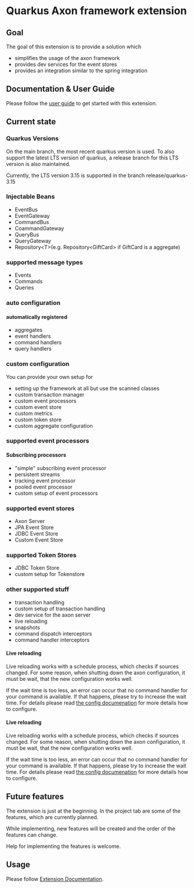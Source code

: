 # Quarkus Axon framework extension

## Goal

The goal of this extension is to provide a solution which

* simplifies the usage of the axon framework
* provides dev services for the event stores
* provides an integration similar to the spring integration

## Documentation & User Guide
Please follow the [user guide](docs/modules/ROOT/pages/index.adoc) to get started with this extension.

## Current state

### Quarkus Versions
On the main branch, the most recent quarkus version is used.
To also support the latest LTS version of quarkus, a release branch for this LTS version is also maintained.

Currently, the LTS version 3.15 is supported in the branch release/quarkus-3.15

### Injectable Beans

* EventBus
* EventGateway
* CommandBus
* CoammandGateway
* QueryBus
* QueryGateway
* Repository\<T>(e.g. Repository\<GiftCard> if GiftCard is a aggregate)

### supported message types

* Events
* Commands
* Queries

### auto configuration

#### automatically registered

* aggregates
* event handlers
* command handlers
* query handlers

### custom configuration
You can provide your own setup for

* setting up the framework at all but use the scanned classes
* custom transaction manager
* custom event processors
* custom event store
* custom metrics
* custom token store
* custom aggregate configuration

### supported event processors

#### Subscribing processors

* "simple" subscribing event processor
* persistent streams
* tracking event processor
* pooled event processor
* custom setup of event processors

### supported event stores

* Axon Server
* JPA Event Store
* JDBC Event Store
* Custom Event Store

### supported Token Stores

* JDBC Token Store
* custom setup for Tokenstore

### other supported stuff

* transaction handling
* custom setup of transaction handling
* dev service for the axon server
* live reloading
* snapshots
* command dispatch interceptors
* command handler interceptors

#### Live reloading
Live reloading works with a schedule process, which checks if sources changed.
For some reason, when shutting down the axon configuration, it must be wait, that the new configuration works well.

If the wait time is too less, an error can occur that no command handler for your command is available.
If that happens, please try to increase the wait time. For details please read [the config documenation](docs/modules/ROOT/pages/index.adoc) for more details how to configure.

#### Live reloading
Live reloading works with a schedule process, which checks if sources changed.
For some reason, when shutting down the axon configuration, it must be wait, that the new configuration works well.

If the wait time is too less, an error can occur that no command handler for your command is available.
If that happens, please try to increase the wait time. For details please read [the config documenation](docs/modules/ROOT/pages/index.adoc) for more details how to configure.

## Future features

The extension is just at the beginning. In the project tab are some of the features, which are currently planned.

While implementing, new features will be created and the order of the features can change.

Help for implementing the features is welcome.

## Usage

Please follow [Extension Documentation](docs/modules/ROOT/pages/index.adoc).

